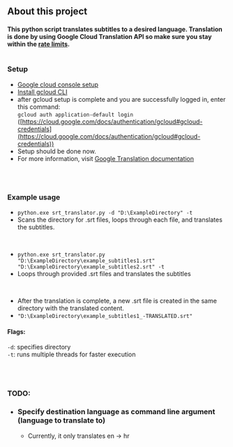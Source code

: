 ## About this project
#### This python script translates subtitles to a desired language. Translation is done by using Google Cloud Translation API so make sure you stay within the [rate limits](https://cloud.google.com/translate/quotas).

#

### Setup
- [Google cloud console setup](https://cloud.google.com/translate/docs/setup)
- [Install gcloud CLI](https://cloud.google.com/translate/docs/authentication)
- after gcloud setup is complete and you are successfully logged in, enter this command: <br>
`gcloud auth application-default login`
([https://cloud.google.com/docs/authentication/gcloud#gcloud-credentials](https://cloud.google.com/docs/authentication/gcloud#gcloud-credentials))
- Setup should be done now.
- For more information, visit [Google Translation documentation](https://cloud.google.com/translate/docs)
<br>

#

### Example usage
- `python.exe srt_translator.py -d "D:\ExampleDirectory" -t`
- Scans the directory for .srt files, loops through each file, and translates the subtitles.

<br>

- `python.exe srt_translator.py "D:\ExampleDirectory\example_subtitles1.srt" "D:\ExampleDirectory\example_subtitles2.srt" -t`
- Loops through provided .srt files and translates the subtitles

<br>

- After the translation is complete, a new .srt file is created in the same directory with the translated content.
- `"D:\ExampleDirectory\example_subtitles1_-TRANSLATED.srt"` 


#### Flags:
`-d`: specifies directory <br>
`-t`: runs multiple threads for faster execution

<br>

#

### TODO:
- ### Specify destination language as command line argument (language to translate to)
    - Currently, it only translates en -> hr
